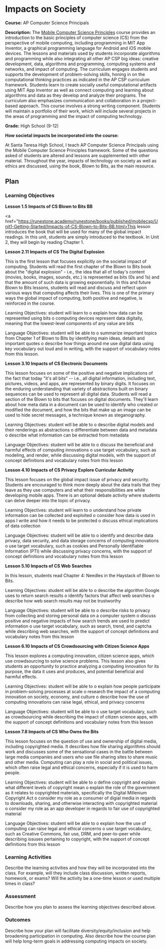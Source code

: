 # Impacts on Society

**Course:** AP Computer Science Principals 

**Description:** The <a href="https://runestone.academy/ns/books/published/teach-mobilecsp/index.html">Mobile Computer Science Principles</a> course provides an introduction to the basic principles of computer science (CS) from the perspective of mobile computing, including programming in MIT App Inventor, a graphical programming language for Android and iOS mobile devices. The lessons and materials used by students incorporate algorithms and programming while also integrating all other AP CSP big ideas: creative development, data, algorithms and programming, computing systems and networks, and impact of computing. The curriculum engages students and supports the development of problem-solving skills, honing in on the computational thinking practices as indicated in the AP CSP curriculum framework. Students learn to create socially useful computational artifacts using MIT App Inventor as well as connect computing and learning about algorithms and data as they develop and analyze their programs. The curriculum also emphasizes communication and collaboration in a project-based approach. This course involves a strong writing component. Students will maintain a portfolio of their work, which will include several projects in the areas of programming and the impact of computing technology. 

**Grade:** High School (9-12) 

**How societal impacts be incorporated into the course:** 

At Santa Teresa High School, I teach AP Computer Science Principals using the Mobile Computer Science Principles framework. Some of the questions asked of students are altered and lessons are supplemented with other material. Throughout the year, impacts of technology on society as well as ethics are discussed, using the book, Blown to Bits, as the main resource. 

## Plan

### Learning Objectives

**Lesson 1.5 Impacts of CS Blown to Bits BB** 

<a href="https://runestone.academy/runestone/books/published/mobilecsp/Unit1-Getting-Started/Impacts-of-CS-Blown-to-Bits-BB.html>This lesson </a>introduces the book that will be used for many of the global impact readings. In this unit, students are simply introduced to the textbook. In Unit 2, they will begin by reading Chapter 1. 

**Lesson 2.11 Impacts of CS The Digital Explosion** 

This is the first lesson that focuses explicitly on the societal impact of computing. Students will read the first chapter of the Blown to Bits book about the "digital explosion" - i.e., the idea that all of today's content (movies, books, images, sounds, etc.) is represented as bits (0s and 1s) and that the amount of such data is growing exponentially. In this and future Blown to Bits lessons, students will read and discuss and reflect upon various ways that computing affects their lives. This is one of the primary ways the global impact of computing, both positive and negative, is reinforced in the course. 

Learning Objectives: student will learn to 
o	explain how data can be represented using bits 
o	computing devices represent data digitally, meaning that the lowest-level components of any value are bits 

Language Objectives: student will be able to 
o	summarize important topics from Chapter 1 of Blown to Bits by identifying main ideas, details and important quotes 
o	describe how things around me use digital data using key vocabulary out loud and in writing, with the support of vocabulary notes from this lesson. 
 
**Lesson 3.10 Impacts of CS Electronic Documents** 

This lesson focuses on some of the positive and negative implications of the fact that today "it's all bits" -- i.e., all digital information, including text, pictures, videos, and apps, are represented by binary digits. It focuses on the enduring understanding that variety of abstractions built on binary sequences can be used to represent all digital data. Students will read a section of the Blown to bits that focuses on digital documents. They'll learn about how meta data in a document can be used to identify who created or modified the document, and how the bits that make up an image can be used to hide secret messages, a technique known as steganography. 

Learning Objectives: student will be able to 
o	describe digital models and their renderings as abstractions
o	differentiate between data and metadata
o	describe what information can be extracted from metadata

Language Objectives: student will be able to 
o	discuss the beneficial and harmful effects of computing innovations
o	use target vocabulary, such as modeling, and render, while discussing digital models, with the support of concept definitions and vocabulary notes from this lesson

**Lesson 4.10 Impacts of CS Privacy Explore Curricular Activity** 

This lesson focuses on the global impact issue of privacy and security. Students are encouraged to think more deeply about the data trails that they leave as they use computers and what their responsibilities are while developing mobile apps. There is an optional debate activity where students can delve deeper into the topic of privacy. 

Learning Objectives: student will learn to
o	understand how private information can be collected and exploited
o	consider how data is used in apps I write and how it needs to be protected
o	discuss ethical implications of data collection

Language Objectives: student will be able to
o	identify and describe data privacy, data security, and data storage concerns of computing innovations
o	use target vocabulary, such as cookies and Personally Identifiable Information (PTI) while discussing privacy concerns, with the support of concept definitions and vocabulary notes from this lesson

**Lesson 5.10 Impacts of CS Web Searches**

In this lesson, students read Chapter 4: Needles in the Haystack of Blown to Bits. 

Learning Objectives: student will be able to
o	describe the algorithm Google uses to return search results
o	identify factors that affect web searches
o	describe how web search results may not be trustworthy

Language Objectives: student will be able to
o	describe risks to privacy from collecting and storing personal data on a computer system
o	discuss positive and negative impacts of how search trends are used to predict information
o	use target vocabulary, such as search, trend, and captcha while describing web searches, with the support of concept definitions and vocabulary notes from this lesson

**Lesson 6.10 Impacts of CS Crowdsourcing with Citizen Science Apps**

This lesson explores a computing innovation, citizen science apps, which use crowdsourcing to solve science problems. This lesson also gives students an opportunity to practice analyzing a computing innovation for its purpose, the data it uses and produces, and potential beneficial and harmful effects. 

Learning Objectives: student will be able to
o	explain how people participate in problem-solving processes at scale
o	research the impact of a computing innovation on society, economy, and culture
o	describe how the use of computing innovations can raise legal, ethical, and privacy concerns

Language Objectives: student will be able to
o	use target vocabulary, such as crowdsourcing while describing the impact of citizen science apps, with the support of concept definitions and vocabulary notes from this lesson

**Lesson 7.8 Impacts of CS Who Owns the Bits**

This lesson focuses on the question of use and ownership of digital media, including copyrighted media. It describes how file sharing algorithms should work and discusses some of the sensational cases in the battle between large media companies and users who use file sharing sites to share music and other media. Computing can play a role in social and political issues, which often raise legal and ethical concerns, especially if it is used to harm people.

Learning Objectives: student will be able to
o	define copyright and explain what different levels of copyright mean
o	explain the role of the government as it relates to copyrighted materials, specifically the Digital Millenium Copyright Act
o	consider my role as a consumer of digial media in regards to downloads, sharing, and otherwise interacting with copyrighted material
o	consider my role as an app developer in regards to fair use of copyrighted material

Language Objectives: student will be able to
o	explain how the use of computing can raise legal and ethical concerns
o	use target vocabulary, such as Creative Commons, fair use, DRM, and peer-to-peer while describing issuses pertaining to copyright, with the support of concept definitions from this lesson


### Learning Activities

Describe the learning activities and how they will be incorporated into the class. For example, will they include class discussion, written reports, homework, or exams? Will the activity be a one-time lesson or used multiple times in class?

### Assessment

Describe how you plan to assess the learning objectives described above.

### Outcomes

Describe how your plan will facilitate diversity/equity/inclusion and help broadening participation in computing. Also describe how the course plan will help long-term goals in addressing computing impacts on society.
